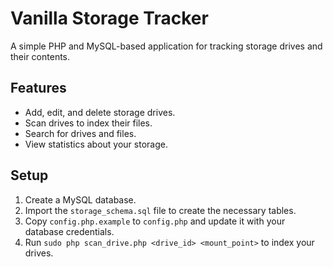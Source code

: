 # Vanilla Storage Tracker

A simple PHP and MySQL-based application for tracking storage drives and their contents.

## Features

*   Add, edit, and delete storage drives.
*   Scan drives to index their files.
*   Search for drives and files.
*   View statistics about your storage.

## Setup

1.  Create a MySQL database.
2.  Import the `storage_schema.sql` file to create the necessary tables.
3.  Copy `config.php.example` to `config.php` and update it with your database credentials.
4.  Run `sudo php scan_drive.php <drive_id> <mount_point>` to index your drives.
